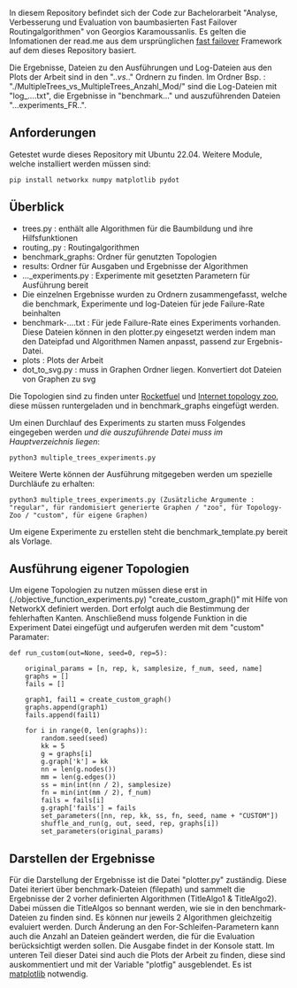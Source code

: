 In diesem Repository befindet sich der Code zur Bachelorarbeit "Analyse, Verbesserung und Evaluation von baumbasierten Fast Failover Routingalgorithmen" von Georgios Karamoussanlis.
Es gelten die Infomationen der read.me aus dem ursprünglichen [fast failover](https://gitlab.cs.univie.ac.at/ct-papers/fast-failover) Framework auf dem dieses Repository basiert.

Die Ergebnisse, Dateien zu den Ausführungen und Log-Dateien aus den Plots der Arbeit sind in den ".._vs_.." Ordnern zu finden. 
Im Ordner Bsp. : "./MultipleTrees_vs_MultipleTrees_Anzahl_Mod/" sind die Log-Dateien mit "log_....txt", die Ergebnisse in "benchmark..."
und auszuführenden Dateien "...experiments_FR..".

## Anforderungen
Getestet wurde dieses Repository mit Ubuntu 22.04.
Weitere Module, welche installiert werden müssen sind:

```
pip install networkx numpy matplotlib pydot
```

## Überblick

* trees.py : enthält alle Algorithmen für die Baumbildung und ihre Hilfsfunktionen
* routing,.py : Routingalgorithmen
* benchmark_graphs: Ordner für genutzten Topologien
* results: Ordner für Ausgaben und Ergebnisse der Algorithmen
* ..._experiments.py : Experimente mit gesetzten Parametern für Ausführung bereit
* Die einzelnen Ergebnisse wurden zu Ordnern zusammengefasst, welche die benchmark, Experimente und log-Dateien für jede Failure-Rate beinhalten
* benchmark-....txt : Für jede Failure-Rate eines Experiments vorhanden. Diese Dateien können in den plotter.py eingesetzt werden indem man den Dateipfad  und Algorithmen Namen anpasst, passend zur Ergebnis-Datei.
* plots : Plots der Arbeit
* dot_to_svg.py : muss in Graphen Ordner liegen. Konvertiert dot Dateien von Graphen zu svg

Die Topologien sind zu finden unter [Rocketfuel](https://research.cs.washington.edu/networking/rocketfuel/) und [Internet topology zoo](http://www.topology-zoo.org/), diese müssen runtergeladen und in benchmark_graphs eingefügt werden.


Um einen Durchlauf des Experiments zu starten muss Folgendes eingegeben werden *und die auszuführende Datei muss im Hauptverzeichnis liegen*: 
```
python3 multiple_trees_experiments.py
```
Weitere Werte können der Ausführung mitgegeben werden um spezielle Durchläufe zu erhalten:
```
python3 multiple_trees_experiments.py (Zusätzliche Argumente : "regular", für randomisiert generierte Graphen / "zoo", für Topology-Zoo / "custom", für eigene Graphen)
```

Um eigene Experimente zu erstellen steht die benchmark_template.py bereit als Vorlage.

## Ausführung eigener Topologien
Um eigene Topologien zu nutzen müssen diese erst in (./objective_function_experiments.py) "create_custom_graph()" mit Hilfe von NetworkX definiert werden.
Dort erfolgt auch die Bestimmung der fehlerhaften Kanten.
Anschließend muss folgende Funktion in die Experiment Datei eingefügt und aufgerufen werden mit dem "custom" Paramater: 

```
def run_custom(out=None, seed=0, rep=5):

    original_params = [n, rep, k, samplesize, f_num, seed, name]
    graphs = []
    fails = []

    graph1, fail1 = create_custom_graph()
    graphs.append(graph1)
    fails.append(fail1) 

    for i in range(0, len(graphs)):
        random.seed(seed)
        kk = 5
        g = graphs[i]
        g.graph['k'] = kk
        nn = len(g.nodes())
        mm = len(g.edges())
        ss = min(int(nn / 2), samplesize)
        fn = min(int(mm / 2), f_num)
        fails = fails[i]
        g.graph['fails'] = fails
        set_parameters([nn, rep, kk, ss, fn, seed, name + "CUSTOM"])
        shuffle_and_run(g, out, seed, rep, graphs[i])
        set_parameters(original_params)
```


## Darstellen der Ergebnisse

Für die Darstellung der Ergebnisse ist die Datei "plotter.py" zuständig. Diese Datei iteriert über benchmark-Dateien (filepath) und sammelt die Ergebnisse der 2 vorher definierten Algorithmen (TitleAlgo1 & TitleAlgo2). Dabei müssen die TitleAlgos so bennant werden, wie sie in den benchmark-Dateien zu finden sind. Es können nur jeweils 2 Algorithmen gleichzeitig evaluiert werden. Durch Änderung an den For-Schleifen-Parametern kann auch die Anzahl an Dateien geändert werden, die für die Evaluation berücksichtigt werden sollen. Die Ausgabe findet in der Konsole statt.
Im unteren Teil dieser Datei sind auch die Plots der Arbeit zu finden, diese sind auskommentiert und mit der Variable "plotfig" ausgeblendet. Es ist [matplotlib](https://matplotlib.org/stable/users/installing/index.html#installing-an-official-release) notwendig. 

